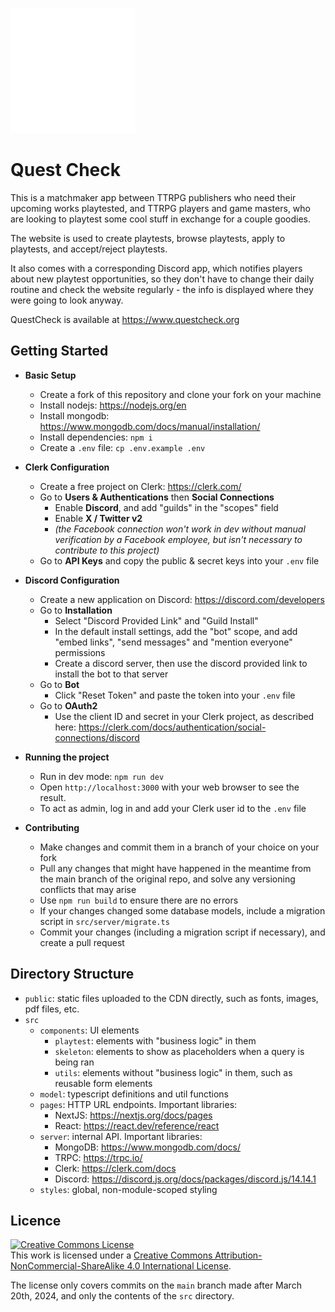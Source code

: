 ![logo](/public/logo_small.webp)

# Quest Check
This is a matchmaker app between TTRPG publishers who need their upcoming works playtested, and TTRPG players and game masters, who are looking to playtest some cool stuff in exchange for a couple goodies.

The website is used to create playtests, browse playtests, apply to playtests, and accept/reject playtests.

It also comes with a corresponding Discord app, which notifies players about new playtest opportunities, so they don't have to change their daily routine and check the website regularly - the info is displayed where they were going to look anyway.

QuestCheck is available at https://www.questcheck.org

## Getting Started
* **Basic Setup**
    * Create a fork of this repository and clone your fork on your machine
    * Install nodejs: https://nodejs.org/en
    * Install mongodb: https://www.mongodb.com/docs/manual/installation/
    * Install dependencies: `npm i`
    * Create a `.env` file: `cp .env.example .env`

* **Clerk Configuration**
    * Create a free project on Clerk: https://clerk.com/
    * Go to **Users & Authentications** then **Social Connections**
        * Enable **Discord**, and add "guilds" in the "scopes" field
        * Enable **X / Twitter v2** 
        * *(the Facebook connection won't work in dev without manual verification by a Facebook employee, but isn't necessary to contribute to this project)*
    * Go to **API Keys** and copy the public & secret keys into your `.env` file

* **Discord Configuration**
    * Create a new application on Discord: https://discord.com/developers
    * Go to **Installation**
        * Select "Discord Provided Link" and "Guild Install"
        * In the default install settings, add the "bot" scope, and add "embed links", "send messages" and "mention everyone" permissions
        * Create a discord server, then use the discord provided link to install the bot to that server
    * Go to **Bot**
        * Click "Reset Token" and paste the token into your `.env` file
    * Go to **OAuth2**
        * Use the client ID and secret in your Clerk project, as described here: https://clerk.com/docs/authentication/social-connections/discord

* **Running the project**
    * Run in dev mode: `npm run dev`
    * Open `http://localhost:3000` with your web browser to see the result.
    * To act as admin, log in and add your Clerk user id to the `.env` file

* **Contributing**
    * Make changes and commit them in a branch of your choice on your fork
    * Pull any changes that might have happened in the meantime from the main branch of the original repo, and solve any versioning conflicts that may arise
    * Use `npm run build` to ensure there are no errors
    * If your changes changed some database models, include a migration script in `src/server/migrate.ts`
    * Commit your changes (including a migration script if necessary), and create a pull request

## Directory Structure
* `public`: static files uploaded to the CDN directly, such as fonts, images, pdf files, etc.
* `src`
    * `components`: UI elements
        * `playtest`: elements with "business logic" in them
        * `skeleton`: elements to show as placeholders when a query is being ran
        * `utils`: elements without "business logic" in them, such as reusable form elements
    * `model`: typescript definitions and util functions
    * `pages`: HTTP URL endpoints. Important libraries: 
        * NextJS: https://nextjs.org/docs/pages
        * React: https://react.dev/reference/react
    * `server`: internal API. Important libraries: 
        * MongoDB: https://www.mongodb.com/docs/
        * TRPC: https://trpc.io/
        * Clerk: https://clerk.com/docs
        * Discord: https://discord.js.org/docs/packages/discord.js/14.14.1
    * `styles`: global, non-module-scoped styling

## Licence
<a rel="license" href="http://creativecommons.org/licenses/by-nc-sa/4.0/"><img alt="Creative Commons License" style="border-width:0" src="https://i.creativecommons.org/l/by-nc-sa/4.0/88x31.png" /></a><br />This work is licensed under a <a rel="license" href="http://creativecommons.org/licenses/by-nc-sa/4.0/">Creative Commons Attribution-NonCommercial-ShareAlike 4.0 International License</a>.

The license only covers commits on the `main` branch made after March 20th, 2024, and only the contents of the `src` directory.
